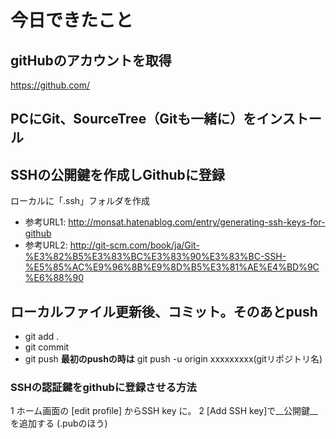 # 今日できたこと
## gitHubのアカウントを取得
<https://github.com/>
## PCにGit、SourceTree（Gitも一緒に）をインストール
## SSHの公開鍵を作成しGithubに登録
ローカルに「.ssh」フォルダを作成
- 参考URL1: http://monsat.hatenablog.com/entry/generating-ssh-keys-for-github
- 参考URL2: http://git-scm.com/book/ja/Git-%E3%82%B5%E3%83%BC%E3%83%90%E3%83%BC-SSH-%E5%85%AC%E9%96%8B%E9%8D%B5%E3%81%AE%E4%BD%9C%E6%88%90  
## ローカルファイル更新後、コミット。そのあとpush
- git add .
- git commit
- git push 
__最初のpushの時は__
git push -u origin xxxxxxxxx(gitリポジトリ名)

### SSHの認証鍵をgithubに登録させる方法
1 ホーム画面の [edit profile] からSSH key に。
2 [Add SSH key]で__公開鍵__ を追加する (.pubのほう)

